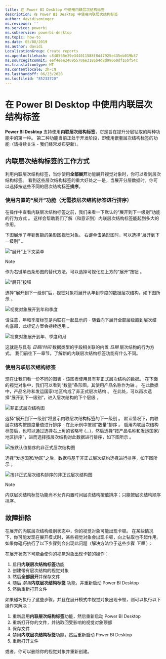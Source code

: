 ```yaml
---
title: 在 Power BI Desktop 中使用内联层次结构标签
description: 在 Power BI Desktop 中使用内联层次结构标签
author: davidiseminger
ms.reviewer: ''
ms.service: powerbi
ms.subservice: powerbi-desktop
ms.topic: how-to
ms.date: 05/08/2019
ms.author: davidi
LocalizationGroup: Create reports
ms.openlocfilehash: c840565e39e344011588f8d47925e435eb019b37
ms.sourcegitcommit: eef4eee24695570ae3186b4d8d99660df16bf54c
ms.translationtype: HT
ms.contentlocale: zh-CN
ms.lasthandoff: 06/23/2020
ms.locfileid: "85233720"
---
```

# <a name="use-inline-hierarchy-labels-in-power-bi-desktop"></a>在 Power BI Desktop 中使用内联层次结构标签
**Power BI Desktop** 支持使用**内联层次结构标签**，它是旨在提升分层钻取的两种功能中的第一种。 第二种功能当前正处于开发阶段，即使用嵌套层次结构标签的功能（请持续关注 - 我们经常发布更新）。   

## <a name="how-inline-hierarchy-labels-work"></a>内联层次结构标签的工作方式
利用内联层次结构标签，当你使用**全部展开**功能展开视觉对象时，你可以看到层次结构标签。 看到这些层次结构标签的重大好处之一是，当展开分层数据时，你可以选择按这些不同的层次结构标签**排序**。

### <a name="using-the-built-in-expand-feature-without-sorting-by-hierarchy-labels"></a>使用内置的“展开”功能（无需按层次结构标签进行排序）
在操作中查看内联层次结构标签之前，我们来看一下默认的“展开到下一级别”功能的行为方式  。 这样会帮助我们了解（和意识到）内联层次结构标签能起到多大的作用。

下图展示了年销售额的条形图视觉对象。 右键单击条形图时，可以选择“展开到下一级别”  。

![“展开”上下文菜单](media/desktop-inline-hierarchy-labels/desktop-inline-hierarchy-labels-menu.png)

> [!NOTE]
> 作为右键单击条形图的替代方法，可以选择可视化左上方的“展开”按钮  。

  ![“展开”按钮](media/desktop-inline-hierarchy-labels/desktop-inline-hierarchy-labels-expand-button-finger.png)


选择“展开到下一级别”后，视觉对象将展开从年到季度的数据层次结构，如下图所示    。

![视觉对象展开到年和季度](media/desktop-inline-hierarchy-labels/desktop-inline-hierarchy-labels-qty-year-quarter.png)

请注意，年和季度标签是内联在一起显示的 - 随着向下展开全部层级直到层次结构底部，此标记方案会持续运用    。

![视觉对象展开到年、季度和月](media/desktop-inline-hierarchy-labels/desktop-inline-hierarchy-labels-qty-year-quarter-month.png)

这就是与具有 *日期/时间* 数据类型的字段相关联的内置 *日期* 层次结构的行为方式。 我们前往下一章节，了解新的内联层次结构标签功能有什么不同。

### <a name="using-inline-hierarchy-labels"></a>使用内联层次结构标签
现在让我们看一份不同的图表 - 该图表使用具有非正式层次结构的数据。 在下面的视觉对象中，我们可以看到“数量”条形图，其使用产品名称作为轴   。 在此数据中，产品名称和发运国家/地区构成了非正式层次结构   。 在此处，可以再次选择“展开到下一级别”，进入层次结构的下个层级  。

![非正式层次结构图](media/desktop-inline-hierarchy-labels/desktop-inline-hierarchy-labels-informal-top-expand.png)

选择“展开到下一级别”将显示内联层次结构标签的下一级别  。 默认情况下，内联层次结构按照度量值进行排序 - 在此示例中按照“数量”排序  。 启用内联层次结构标签后，也可以通过选择右上角的省略号 (...)，然后选择“按产品名称和发运国家/地区排序”，进而选择按层次结构对此数据进行排序，如下图所示   。

![按默认值排序的非正式层次结构图](media/desktop-inline-hierarchy-labels/desktop-inline-hierarchy-labels-informal-sort-quantity.png)

选择“发运国家/地区”之后，数据将基于非正式层次结构选择进行排序，如下图所示  。

![按非正式层次结构排序的非正式层次结构图](media/desktop-inline-hierarchy-labels/desktop-inline-hierarchy-labels-informal-sorted.png)

> [!NOTE]
> 内联层次结构标签功能尚不允许内置时间层次结构按值排序；只能按层次结构顺序排序。
> 
> 

## <a name="troubleshooting"></a>故障排除
在展开的内联层次结构级别状态中，你的视觉对象可能出现卡顿。 在某些情况下，你可能发现在展开模式时，某些视觉对象会出现卡顿，向上钻取也不起作用。 如果你碰巧执行了以下步骤则会出现此问题（解决方法位于这些步骤 *下面* ）：

在展开状态下可能会使你的视觉对象出现卡顿的操作：

1. 启用**内联层次结构标签**功能
2. 创建带有层次结构的视觉对象
3. 然后**全部展开**并保存文件
4. 随后 *禁用***内联层次结构标签** 功能，并重新启动 Power BI Desktop
5. 然后重新打开文件

如果碰巧执行了这些步骤，并且在展开模式中视觉对象出现卡顿，则可以执行以下操作来解决：

1. 重新启用**内联层次结构标签**功能，然后重新启动 Power BI Desktop
2. 重新打开你的文件，并钻取回受影响的视觉对象顶部
3. 保存文件
4. 禁用**内联层次结构标签**功能，然后重新启动 Power BI Desktop
5. 重新打开文件

或者，你可以删除你的视觉对象并重新创建。

